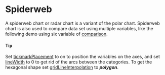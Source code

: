# Spiderweb
A spiderweb chart or radar chart is a variant of the polar chart. Spiderweb chart is also used to compare data set using multiple variables, like the following demo using six variable of [comparison](https://smartvikisogn.github.io/HChartsCatalog/webpages/comparison.html).

####  Tip
Set [tickmarkPlacement](http://api.highcharts.com/highcharts/xAxis.tickmarkPlacement) to on to position the variables on the axes, and set [lineWidth](http://api.highcharts.com/highcharts/xAxis.lineWidth) to 0 to get rid of the arcs between the categories. To get the hexagonal shape set [gridLineInterpolation](http://api.highcharts.com/highcharts/yAxis.gridLineInterpolation) to ***polygon***.